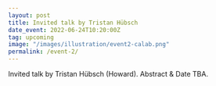 ```yaml
---
layout: post
title: Invited talk by Tristan Hübsch
date_event: 2022-06-24T10:20:00Z
tag: upcoming
image: "/images/illustration/event2-calab.png"
permalink: /event-2/
---
```



Invited talk by Tristan Hübsch (Howard).
Abstract & Date TBA.